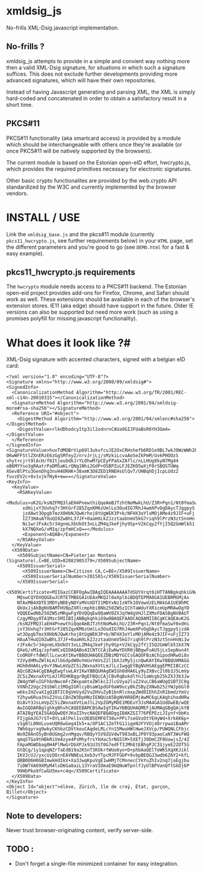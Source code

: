 # xmldsig\_js
No-frills XML-Dsig javascript implementation.

## No-frills ? ##
xmldsig\_js attempts to provide in a simple and convient way nothing more then a valid XML-Dsig signature, for situations in which such a signature suffices. This does not exclude further developments providing more advanced signatures, which will have their own repositories.

Instead of having Javascript generating and parsing XML, the XML is simply hard-coded and concatenated in order to obtain a satisfactory result in a short time.

## PKCS\#11 ##
PKCS\#11 functionality (aka smartcard access) is provided by a module which should be interchangeable with others once they're available (or once PKCS#11 will be natively supported by the browsers).

The current module is based on the Estonian open-eID effort, hwcrypto.js, which provides the required primitives necessary for electronic signatures.

Other basic crypto functionalites are provided by the web.crypto API standardized by the W3C and currently implemented by the browser vendors.

# INSTALL / USE #
Link the `xmldsig_base.js` and the pkcs#11 module (currently `pkcs11_hwcrypto.js`, see further requirements below) in your `HTML` page, set the different parameters and you're good to go (see `DEMO.html` for a fast & easy example).  

## pkcs11\_hwcrypto.js requirements ##
The `hwcrypto` module needs access to a PKCS#11 backend. The Estonian open-eid project provides add-ons for Firefox, Chrome, and Safari should work as well. These extensions should be available in each of the browser's extension stores. IE11 (aka edge) should have support in the future. Older IE versions can also be supported but need more work (such as using a promises polyfill for missing javascript functionality).

# What does it look like ?#
XML-Dsig signature with accented characters, signed with a belgian eID card:

    <?xml version="1.0" encoding="UTF-8"?>
    <Signature xmlns="http://www.w3.org/2000/09/xmldsig#">
    <SignedInfo>
      <CanonicalizationMethod Algorithm="http://www.w3.org/TR/2001/REC-xml-c14n-20010315"></CanonicalizationMethod>
      <SignatureMethod Algorithm="http://www.w3.org/2001/04/xmldsig-more#rsa-sha256"></SignatureMethod>
      <Reference URI="#object">
        <DigestMethod Algorithm="http://www.w3.org/2001/04/xmlenc#sha256"></DigestMethod>
        <DigestValue>rlkdDhodcyItp3il2odnrnCAUa9GIJFUaBsR6YH3Gm4=</DigestValue>
      </Reference>
    </SignedInfo>
    <SignatureValue>huvTdMOBrVip69l3ukvfcuJE2OxCRHshefb6RD1e9BL7wkJOWzWWh2Bh4I8XV7fB
    OKwWFFStlZXnERzE6zGgSMfeyZ/nrvJrjLj/sMzkiLcvaAo5eZkPmM/UvkPHOOzS
    xhyt+cjrt9lAcH/f6ItjeuOdkJrYLOhwM7pCEyFPaGxZAflc/nLLHUg8kyN7Mg44
    oB6MYYso3gRAatrPaDM5aKLrQNg1Nhi2GdP+OSBPZuLFJEZKO5wXjF0rSBQSTUWq
    XGevBlPtu3GenDhg3nvH4ORHK+38xmK3D8ZED1RNEHsUlQvT/UHBqhDjIcpLUdz2
    fuvzEV2c+8v1vjkfNy6+ew==</SignatureValue>
    <KeyInfo>
      <KeyValue>
        <RSAKeyValue>
          <Modulus>uK2G/ksNZFMQ3laEH4PnewthiQqeAmBJTzhtNoMwkLhU/Z3R+Pqn1/Nt0fmaSwY0
          xdHijxY3Uxhq7r3HtGrF285ZqxKM6zUmlLo3OudIG7RhJ4wmXPvOgDAycTJggpyS
          jzdAwt3OpgbTmzX0HbNJQwKrhoj8tUgWEK3P+b/NFHX3oYlxMOjAMe4z9JIF+uFj
          IZ73HAuATHuQI0ZwBhL37JF+0aaHXLkZJzztaaUnmV5kG7riqh9lPrzN3zt5nnHn
          Ni1wrJFxAc5r34gnmLXbUkOt3xLLZM4qJkeFjhy9Sp+V2kCqy2fYjI5Q2GmWlb51
          kX7NQXeG/xM1q/zpfmHCxQ==</Modulus>
          <Exponent>AQAB</Exponent>
        </RSAKeyValue>
      </KeyValue>
      <X509Data>
        <X509SubjectName>CN=Pieterjan Montens (Signature),C=BE,UID=82082905379</X509SubjectName>
        <X509IssuerSerial>
          <X509IssuerName>CN=Citizen CA,C=BE</X509IssuerName>
          <X509IssuerSerialNumber>201501</X509IssuerSerialNumber>
        </X509IssuerSerial>
        <X509Certificate>MIIGazCCBFOgAwIBAgIQEAAAAAAATdSUYXrqt6iHTTANBgkqhkiG9w0BAQUFADAz
        MQswCQYDVQQGEwJCRTETMBEGA1UEAxMKQ2l0aXplbiBDQTEPMA0GA1UEBRMGMjAx
        NTAxMB4XDTE1MDYyNDEyNDYxMVoXDTI1MDYxNzIzNTk1OVowdzELMAkGA1UEBhMC
        QkUxJjAkBgNVBAMTHVBpZXRlcmphbiBNb250ZW5zIChTaWduYXR1cmUpMRAwDgYD
        VQQEEwdNb250ZW5zMRgwFgYDVQQqEw9QaWV0ZXJqYW4gVHJlZXMxFDASBgNVBAUT
        CzgyMDgyOTA1Mzc5MIIBIjANBgkqhkiG9w0BAQEFAAOCAQ8AMIIBCgKCAQEAuK2G
        /ksNZFMQ3laEH4PnewthiQqeAmBJTzhtNoMwkLhU/Z3R+Pqn1/Nt0fmaSwY0xdHi
        jxY3Uxhq7r3HtGrF285ZqxKM6zUmlLo3OudIG7RhJ4wmXPvOgDAycTJggpySjzdA
        wt3OpgbTmzX0HbNJQwKrhoj8tUgWEK3P+b/NFHX3oYlxMOjAMe4z9JIF+uFjIZ73
        HAuATHuQI0ZwBhL37JF+0aaHXLkZJzztaaUnmV5kG7riqh9lPrzN3zt5nnHnNi1w
        rJFxAc5r34gnmLXbUkOt3xLLZM4qJkeFjhy9Sp+V2kCqy2fYjI5Q2GmWlb51kX7N
        QXeG/xM1q/zpfmHCxQIDAQABo4ICNTCCAjEwHwYDVR0jBBgwFoAU5jLsSepNxn4t
        CoOROFrfdWUllLcwcAYIKwYBBQUHAQEEZDBiMDYGCCsGAQUFBzAChipodHRwOi8v
        Y2VydHMuZWlkLmJlbGdpdW0uYmUvYmVsZ2l1bXJzMy5jcnQwKAYIKwYBBQUHMAGG
        HGh0dHA6Ly9vY3NwLmVpZC5iZWxnaXVtLmJlLzIwggEYBgNVHSAEggEPMIIBCzCC
        AQcGB2A4CgEBAgEwgfswLAYIKwYBBQUHAgEWIGh0dHA6Ly9yZXBvc2l0b3J5LmVp
        ZC5iZWxnaXVtLmJlMIHKBggrBgEFBQcCAjCBvRqBukdlYnJ1aWsgb25kZXJ3b3Jw
        ZW4gYWFuIGFhbnNwcmFrZWxpamtoZWlkc2JlcGVya2luZ2VuLCB6aWUgQ1BTIC0g
        VXNhZ2Ugc291bWlzIMOgIGRlcyBsaW1pdGF0aW9ucyBkZSByZXNwb25zYWJpbGl0
        w6ksIHZvaXIgQ1BTIC0gVmVyd2VuZHVuZyB1bnRlcmxpZWd0IEhhZnR1bmdzYmVz
        Y2hyw6Rua3VuZ2VuLCBnZW3DpHNzIENQUzA5BgNVHR8EMjAwMC6gLKAqhihodHRw
        Oi8vY3JsLmVpZC5iZWxnaXVtLmJlL2VpZGMyMDE1MDEuY3JsMA4GA1UdDwEB/wQE
        AwIGQDARBglghkgBhvhCAQEEBAMCBSAwIgYIKwYBBQUHAQMEFjAUMAgGBgQAjkYB
        ATAIBgYEAI5GAQQwDQYJKoZIhvcNAQEFBQADggIBAKZGI776PEPEziJIynf+bbKs
        FIjgGmJG7rST+8YLsAlPel1vcOE05EMF6T38u+PPi7seGVxOtYEHyWd+Xrk6K6p+
        v1g8lL0NVLuveUQR6wGeg4Ik5+a/OP1AC1ZeTFG11igeNJFYVOj40rrpwa1BaAMr
        7Wh6qyrxg9wkyCKhbzCDVtkeuCAqdeLRLcYn15MwuHWlHweJXVcp/PUWQNLCFbjc
        Wo9Z0AnO5yBn0UGmg2vnMgqv/RBQyYSV9ZGVdwT983oBLJP8Y93paoCaNT3WsFWQ
        qmqSTGa9tHBkRiVm4zye4PsMhyfrsYkHac5rNG5lM+5XETj39DmCZF0UawjsZ/4Z
        FApaMGWDbag0H4PlMwGrDbXPJx91U3ST0G7edFf3JMhEtEBhgPJCIGjyeE2ZOT5S
        GtQCg/1y1qpqNZrTaEdB19a2KSnT3KOkrtWUo6yo+D+phbAaQElTeWKSXqXKJikl
        IKVJcUJ/yxcUzDOcnEAVNNEuLXeb3vYTpcMJFFGbP+9vbpBEQGJ3wdb6Z6Y2+kfL
        QBB0O6H0GBImwkHdIkV+Xa3JwqKpuVgE1wHMjTCMnnecCYkYuZhIv2nq7jaEgjbu
        7iDWTXA69XMyM4lsD6Ga8aiL13YraVIOmaE9mQNuWTpnlfJyUlBPVanQftGkDj6P
        99HbPko9fCwGU5mx+c4q</X509Certificate>
      </X509Data>
    </KeyInfo>
    <Object Id="object">élève, Zürich, île de croÿ, État, garçon, Œillet</Object>
    </Signature>

Note to developers:
-------------------
Never trust browser-originating content, verify server-side.

TODO :
-----------------------
- Don't forget a single-file minimized container for easy integration.
